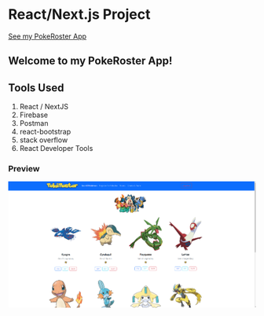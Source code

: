 # React/Next.js Project

[See my PokeRoster App](https://pokeroster.netlify.app/)

## Welcome to my PokeRoster App!

## Tools Used

1. React / NextJS
1. Firebase
1. Postman
1. react-bootstrap
1. stack overflow
1. React Developer Tools

### Preview

<img width="800" alt="Screen Shot 2022-07-06 at 1 07 27 PM" src="/assets/SS.png">
